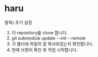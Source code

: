 # haru

필독) 초기 설정
1. 이 repository를 clone 합니다.
2. git submodule update --init --remote
3. 각 폴더에 파일이 잘 복사되었는지 확인합니다.
4. 현재 브랜치 확인 후 작업 시작합니다.
